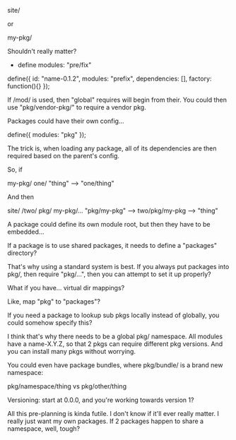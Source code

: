 site/

or

my-pkg/

Shouldn't really matter?
* define modules: "pre/fix"


define({
	id: "name-0.1.2",
	modules: "prefix",
	dependencies: [],
	factory: function(){}
});

If /mod/ is used, then "global" requires will begin from their.
You could then use "pkg/vendor-pkg/" to require a vendor pkg.

Packages could have their own config...

define({
	modules: "pkg"
});

The trick is, when loading any package, all of its dependencies are then required based on the parent's config.

So, if 

my-pkg/
	one/
	"thing" --> "one/thing"

And then

site/
	/two/
		pkg/
			my-pkg/...
	"pkg/my-pkg" --> two/pkg/my-pkg
						--> "thing"

A package could define its own module root, but then they have to be embedded...

If a package is to use shared packages, it needs to define a "packages" directory?

That's why using a standard system is best.  If you always put packages into pkg/, then require "pkg/...", then you can attempt to set it up properly?

What if you have... virtual dir mappings?

Like, map "pkg" to "packages"?

If you need a package to lookup sub pkgs locally instead of globally, you could somehow specify this?


I think that's why there needs to be a global pkg/ namespace.  All modules have a name-X.Y.Z, so that 2 pkgs can require different pkg versions.  And you can install many pkgs without worrying.

You could even have package bundles, where pkg/bundle/ is a brand new namespace:

pkg/namespace/thing
vs 
pkg/other/thing




Versioning:  start at 0.0.0, and you're working towards version 1?




All this pre-planning is kinda futile.  I don't know if it'll ever really matter.  I really just want my own packages.  If 2 packages happen to share a namespace, well, tough?